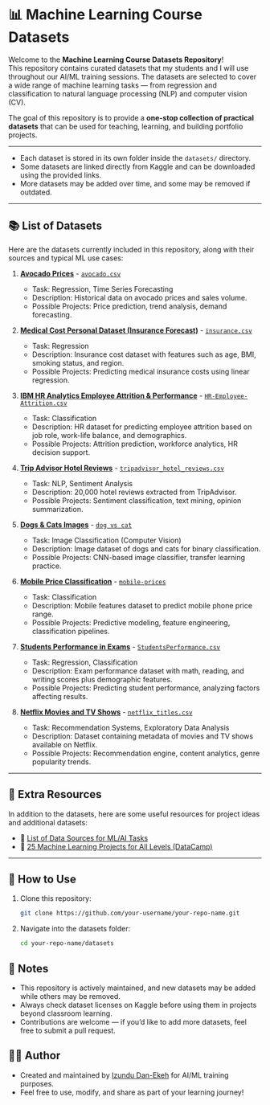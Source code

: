 # 📊 Machine Learning Course Datasets

Welcome to the **Machine Learning Course Datasets Repository**!  
This repository contains curated datasets that my students and I will use throughout our AI/ML training sessions. The datasets are selected to cover a wide range of machine learning tasks — from regression and classification to natural language processing (NLP) and computer vision (CV).

The goal of this repository is to provide a **one-stop collection of practical datasets** that can be used for teaching, learning, and building portfolio projects.

---


- Each dataset is stored in its own folder inside the `datasets/` directory.
- Some datasets are linked directly from Kaggle and can be downloaded using the provided links.
- More datasets may be added over time, and some may be removed if outdated.

---

## 📚 List of Datasets

Here are the datasets currently included in this repository, along with their sources and typical ML use cases:

1. **[Avocado Prices](https://www.kaggle.com/datasets/neuromusic/avocado-prices)**  - [`avocado.csv`](datasets/avocado.csv)
   - Task: Regression, Time Series Forecasting  
   - Description: Historical data on avocado prices and sales volume.  
   - Possible Projects: Price prediction, trend analysis, demand forecasting.

2. **[Medical Cost Personal Dataset (Insurance Forecast)](https://www.kaggle.com/datasets/mirichoi0218/insurance)**  - [`insurance.csv`](datasets/insurance.csv)  
   - Task: Regression  
   - Description: Insurance cost dataset with features such as age, BMI, smoking status, and region.  
   - Possible Projects: Predicting medical insurance costs using linear regression.

3. **[IBM HR Analytics Employee Attrition & Performance](https://www.kaggle.com/datasets/pavansubhasht/ibm-hr-analytics-attrition-dataset/data)** - [`HR-Employee-Attrition.csv`](datasets/HR-Employee-Attrition.csv)  
   - Task: Classification  
   - Description: HR dataset for predicting employee attrition based on job role, work-life balance, and demographics.  
   - Possible Projects: Attrition prediction, workforce analytics, HR decision support.

4. **[Trip Advisor Hotel Reviews](https://www.kaggle.com/datasets/andrewmvd/trip-advisor-hotel-reviews)** - [`tripadvisor_hotel_reviews.csv`](datasets/tripadvisor_hotel_reviews.csv)
   - Task: NLP, Sentiment Analysis  
   - Description: 20,000 hotel reviews extracted from TripAdvisor.  
   - Possible Projects: Sentiment classification, text mining, opinion summarization.

5. **[Dogs & Cats Images](https://www.kaggle.com/datasets/chetankv/dogs-cats-images)** - [`dog vs cat`](datasets/dog%20vs%20cat/)  
   - Task: Image Classification (Computer Vision)  
   - Description: Image dataset of dogs and cats for binary classification.  
   - Possible Projects: CNN-based image classifier, transfer learning practice.

6. **[Mobile Price Classification](https://www.kaggle.com/datasets/iabhishekofficial/mobile-price-classification)** - [`mobile-prices`](datasets/mobile-prices/)  
   - Task: Classification  
   - Description: Mobile features dataset to predict mobile phone price range.  
   - Possible Projects: Predictive modeling, feature engineering, classification pipelines.

7. **[Students Performance in Exams](https://www.kaggle.com/datasets/spscientist/students-performance-in-exams)** - [`StudentsPerformance.csv`](datasets/StudentsPerformance.csv)  
   - Task: Regression, Classification  
   - Description: Exam performance dataset with math, reading, and writing scores plus demographic features.  
   - Possible Projects: Predicting student performance, analyzing factors affecting results.

8. **[Netflix Movies and TV Shows](https://www.kaggle.com/datasets/shivamb/netflix-shows)** - [`netflix_titles.csv`](datasets/netflix_titles.csv)  
   - Task: Recommendation Systems, Exploratory Data Analysis  
   - Description: Dataset containing metadata of movies and TV shows available on Netflix.  
   - Possible Projects: Recommendation engine, content analytics, genre popularity trends.

---

## 🔗 Extra Resources

In addition to the datasets, here are some useful resources for project ideas and additional datasets:

- 📂 [List of Data Sources for ML/AI Tasks](https://www.kaggle.com/discussions/general/199837)  
- 📘 [25 Machine Learning Projects for All Levels (DataCamp)](https://www.datacamp.com/blog/machine-learning-projects-for-all-levels)  

---

## 🚀 How to Use

1. Clone this repository:
   ```bash
   git clone https://github.com/your-username/your-repo-name.git
   ```
2. Navigate into the datasets folder:
   ```bash
   cd your-repo-name/datasets
   ```

## 📌 Notes

- This repository is actively maintained, and new datasets may be added while others may be removed.
- Always check dataset licenses on Kaggle before using them in projects beyond classroom learning.
- Contributions are welcome — if you’d like to add more datasets, feel free to submit a pull request.

## 👨‍🏫 Author

- Created and maintained by [Izundu Dan-Ekeh](https://github.com/Izu-33) for AI/ML training purposes.
- Feel free to use, modify, and share as part of your learning journey!